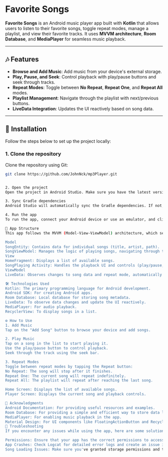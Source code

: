 
# Favorite Songs

**Favorite Songs** is an Android music player app built with **Kotlin** that allows users to listen to their favorite songs, toggle repeat modes, manage a playlist, and view their favorite tracks. It uses **MVVM architecture**, **Room Database**, and **MediaPlayer** for seamless music playback.

---

## 🎶 Features
- **Browse and Add Music**: Add music from your device's external storage.
- **Play, Pause, and Seek**: Control playback with play/pause buttons and seek through tracks.
- **Repeat Modes**: Toggle between **No Repeat**, **Repeat One**, and **Repeat All** modes.
- **Playlist Management**: Navigate through the playlist with next/previous buttons.
- **LiveData Integration**: Updates the UI reactively based on song data.

---

## 🚀 Installation

Follow the steps below to set up the project locally:

### 1. **Clone the repository**

Clone the repository using Git:

```bash
git clone https://github.com/JohnNck/mp3Player.git


2. Open the project
Open the project in Android Studio. Make sure you have the latest version installed.

3. Sync Gradle dependencies
Android Studio will automatically sync the Gradle dependencies. If not, click Sync Now in the top toolbar.

4. Run the app
To run the app, connect your Android device or use an emulator, and click the Run button in Android Studio.

📱 App Structure
This app follows the MVVM (Model-View-ViewModel) architecture, which separates UI logic from business logic. Here's a breakdown of the structure:

Model
SongEntity: Contains data for individual songs (title, artist, path).
SongViewModel: Manages the logic of playing songs, navigating through the playlist, and managing repeat modes.
View
HomeFragment: Displays a list of available songs.
SongPlaying Activity: Handles the playback UI and controls (play/pause, repeat mode).
ViewModel
LiveData: Observes changes to song data and repeat mode, automatically updating the UI.

🛠️ Technologies Used
Kotlin: The primary programming language for Android development.
Android SDK: For creating Android apps.
Room Database: Local database for storing song metadata.
LiveData: To observe data changes and update the UI reactively.
MediaPlayer: For audio playback.
RecyclerView: To display songs in a list.

⚙️ How to Use
1. Add Music
Tap on the "Add Song" button to browse your device and add songs.

2. Play Music
Tap on a song in the list to start playing it.
Use the play/pause button to control playback.
Seek through the track using the seek bar.

3. Repeat Modes
Toggle between repeat modes by tapping the Repeat button:
No Repeat: The song will stop after it finishes.
Repeat One: The current song will repeat indefinitely.
Repeat All: The playlist will repeat after reaching the last song.

Home Screen: Displays the list of available songs.
Player Screen: Displays the current song and playback controls.

📝 Acknowledgments
Android Documentation: For providing useful resources and examples.
Room Database: For providing a simple and efficient way to store data locally.
MediaPlayer: For enabling music playback in the app.
Material Design: For UI components like FloatingActionButton and RecyclerView.
🐞 Troubleshooting
If you encounter any issues while using the app, here are some solutions:

Permissions: Ensure that your app has the correct permissions to access external storage (especially for Android 13+).
App Crashes: Check Logcat for detailed error logs and create an issue in the repository with the error message.
Song Loading Issues: Make sure you've granted storage permissions and that your songs are correctly added to the app.
